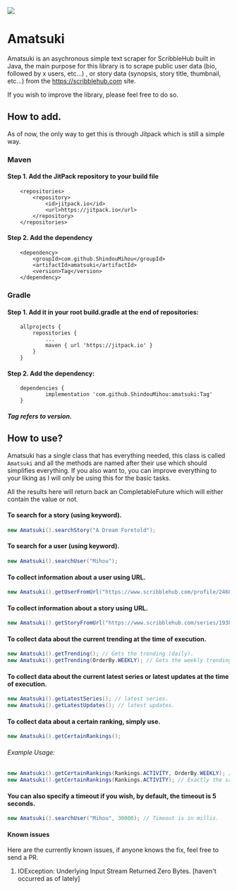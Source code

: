 [![](https://jitpack.io/v/ShindouMihou/amatsuki.svg)](https://jitpack.io/#ShindouMihou/amatsuki)
# Amatsuki

Amatsuki is an asychronous simple text scraper for ScribbleHub built in Java, the main purpose for this library is to scrape public user data (bio, followed by x users, etc...) , or story data (synopsis, story title, thumbnail, etc...) from the https://scribblehub.com site.

If you wish to improve the library, please feel free to do so.

## How to add.

As of now, the only way to get this is through Jitpack which is still a simple way.

### Maven
#### Step 1. Add the JitPack repository to your build file
```
	<repositories>
		<repository>
		    <id>jitpack.io</id>
		    <url>https://jitpack.io</url>
		</repository>
	</repositories>
  ```
#### Step 2. Add the dependency
```
	<dependency>
	    <groupId>com.github.ShindouMihou</groupId>
	    <artifactId>amatsuki</artifactId>
	    <version>Tag</version>
	</dependency>
  ```
  
### Gradle
#### Step 1. Add it in your root build.gradle at the end of repositories:
```
	allprojects {
		repositories {
			...
			maven { url 'https://jitpack.io' }
		}
	}
```
#### Step 2. Add the dependency:
```
	dependencies {
	        implementation 'com.github.ShindouMihou:amatsuki:Tag'
	}
  ```
  
 ##### Tag refers to version.

## How to use?

Amatsuki has a single class that has everything needed, this class is called ``Amatsuki`` and all the methods are named after their use which should simplifies everything.
If you also want to, you can improve everything to your liking as I will only be using this for the basic tasks.

All the results here will return back an CompletableFuture which will either contain the value or not.

#### To search for a story (using keyword).
```java
new Amatsuki().searchStory("A Dream Foretold");
```

#### To search for a user (using keyword).
```java
new Amatsuki().searchUser("Mihou");
```

#### To collect information about a user using URL.
```java
new Amatsuki().getUserFromUrl("https://www.scribblehub.com/profile/24680/mihou/");
```

#### To collect information about a story using URL.
```java
new Amatsuki().getStoryFromUrl("https://www.scribblehub.com/series/193852/a-dream-foretold/");
```

#### To collect data about the current trending at the time of execution.
```java
new Amatsuki().getTrending(); // Gets the trending (daily).
new Amatsuki().getTrending(OrderBy.WEEKLY); // Gets the weekly trending.
```

#### To collect data about the current latest series or latest updates at the time of execution.
```java
new Amatsuki().getLatestSeries(); // latest series.
new Amatsuki().getLatestUpdates(); // latest updates.
```

#### To collect data about a certain ranking, simply use.
```java
new Amatsuki().getCertainRankings();
```
###### Example Usage:
```java
new Amatsuki().getCertainRankings(Rankings.ACTIVITY, OrderBy.WEEKLY); // This will get the Activity Rankings, ordered by weekly.
new Amatsuki().getCertainRankings(Rankings.ACTIVITY); // Exactly the same as the first one except this uses the default order (Daily).
```

#### You can also specify a timeout if you wish, by default, the timeout is 5 seconds.
```java
new Amatsuki().searchUser("Mihou", 30000); // Timeout is in millis.
```

#### Known issues
Here are the currently known issues, if anyone knows the fix, feel free to send a PR.

1. IOException: Underlying Input Stream Returned Zero Bytes. [haven't occurred as of lately]
